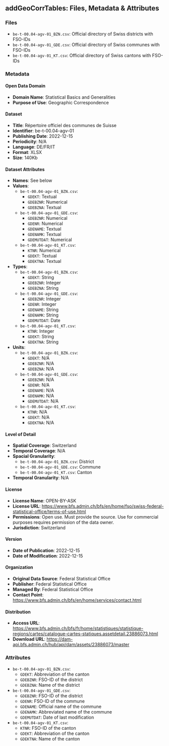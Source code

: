 ## addGeoCorrTables: Files, Metadata & Attributes

### **Files**
- ```be-t-00.04-agv-01_BZN.csv```: Official directory of Swiss districts with FSO-IDs
- ```be-t-00.04-agv-01_GDE.csv```: Official directory of Swiss communes with FSO-IDs
- ```be-t-00.04-agv-01_KT.csv```: Official directory of Swiss cantons with FSO-IDs

### Metadata

#### Open Data Domain
- **Domain Name**: Statistical Basics and Generalities
- **Purpose of Use**: Geographic Correspondence

#### Dataset
- **Title**: Répertoire officiel des communes de Suisse
- **Identifier**: be-t-00.04-agv-01
- **Publishing Date**: 2022-12-15
- **Periodicity**: N/A
- **Language**: DE/FR/IT
- **Format**: XLSX
- **Size**: 140Kb

#### Dataset Attributes
- **Names**: See below
- **Values**:
  - ```be-t-00.04-agv-01_BZN.csv```:
    - ```GDEKT```: Textual
    - ```GDEBZNR```: Numerical
    - ```GDEBZNA```: Textual
  - ```be-t-00.04-agv-01_GDE.csv```:
    - ```GDEBZNR```: Numerical
    - ```GDENR```: Numerical
    - ```GDENAME```: Textual
    - ```GDENAMK```: Textual
    - ```GDEMUTDAT```: Numerical
  - ```be-t-00.04-agv-01_KT.csv```:
    - ```KTNR```: Numerical
    - ```GDEKT```: Textual
    - ```GDEKTNA```: Textual
- **Types**: 
  - ```be-t-00.04-agv-01_BZN.csv```:
    - ```GDEKT```: String
    - ```GDEBZNR```: Integer
    - ```GDEBZNA```: String
  - ```be-t-00.04-agv-01_GDE.csv```:
    - ```GDEBZNR```: Integer
    - ```GDENR```: Integer
    - ```GDENAME```: String
    - ```GDENAMK```: String
    - ```GDEMUTDAT```: Date  
  - ```be-t-00.04-agv-01_KT.csv```:
    - ```KTNR```: Integer
    - ```GDEKT```: String
    - ```GDEKTNA```: String
- **Units**:
  - ```be-t-00.04-agv-01_BZN.csv```:
    - ```GDEKT```: N/A
    - ```GDEBZNR```: N/A
    - ```GDEBZNA```: N/A
  - ```be-t-00.04-agv-01_GDE.csv```:
    - ```GDEBZNR```: N/A
    - ```GDENR```: N/A
    - ```GDENAME```: N/A
    - ```GDENAMK```: N/A
    - ```GDEMUTDAT```: N/A
  - ```be-t-00.04-agv-01_KT.csv```:
    - ```KTNR```: N/A
    - ```GDEKT```: N/A
    - ```GDEKTNA```: N/A

#### Level of Detail
- **Spatial Coverage**: Switzerland
- **Temporal Coverage**: N/A
- **Spacial Granularity**:
  - ```be-t-00.04-agv-01_BZN.csv```: District
  - ```be-t-00.04-agv-01_GDE.csv```: Commune
  - ```be-t-00.04-agv-01_KT.csv```: Canton
- **Temporal Granularity**: N/A

#### License
- **License Name**: OPEN-BY-ASK
- **License URL**: https://www.bfs.admin.ch/bfs/en/home/fso/swiss-federal-statistical-office/terms-of-use.html
- **Permissions**: Open use. Must provide the source. Use for commercial purposes requires permission of the data owner.
- **Jurisdiction**: Switzerland

#### Version
- **Date of Publication**: 2022-12-15
- **Date of Modification**: 2022-12-15

#### Organization
- **Original Data Source**: Federal Statistical Office
- **Publisher**: Federal Statistical Office
- **Managed By**: Federal Statistical Office
- **Contact Point**: https://www.bfs.admin.ch/bfs/en/home/services/contact.html

#### Distribution
- **Access URL**: https://www.bfs.admin.ch/bfs/fr/home/statistiques/statistique-regions/cartes/catalogue-cartes-statiques.assetdetail.23886073.html
- **Download URL**: https://dam-api.bfs.admin.ch/hub/api/dam/assets/23886073/master

### Attributes
- ```be-t-00.04-agv-01_BZN.csv```:
  - ```GDEKT```: Abbreviation of the canton
  - ```GDEBZNR```: FSO-ID of the district
  - ```GDEBZNA```: Name of the district
- ```be-t-00.04-agv-01_GDE.csv```:
  - ```GDEBZNR```: FSO-ID of the district
  - ```GDENR```: FSO-ID of the commune
  - ```GDENAME```: Official name of the commune
  - ```GDENAMK```: Abbreviated name of the commune
  - ```GDEMUTDAT```: Date of last modification
- ```be-t-00.04-agv-01_KT.csv```:
  - ```KTNR```: FSO-ID of the canton
  - ```GDEKT```: Abbreviation of the canton
  - ```GDEKTNA```: Name of the canton
